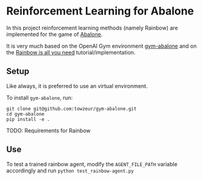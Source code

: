 # Reinforcement Learning for Abalone

In this project reinforcement learning methods (namely Rainbow) are implemented for the game of [Abalone](https://en.wikipedia.org/wiki/Abalone_(board_game)).

It is very much based on the OpenAI Gym environment [gym-abalone](https://github.com/towzeur/gym-abalone) and on the [Rainbow is all you need](https://github.com/Curt-Park/rainbow-is-all-you-need) tutorial/implementation.

## Setup
Like always, it is preferred to use an virtual environment.

To install `gym-abalone`, run:
```
git clone git@github.com:towzeur/gym-abalone.git
cd gym-abalone
pip install -e .
```
TODO: Requirements for Rainbow

## Use
To test a trained rainbow agent, modify the `AGENT_FILE_PATH` variable accordingly and run `python test_rainbow-agent.py`
